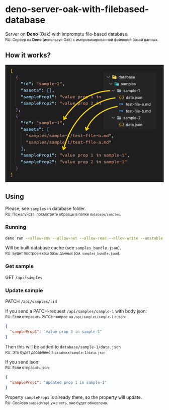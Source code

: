 # deno-server-oak-with-filebased-database

Server on **Deno** (Oak) with impromptu file-based database.  
<small>RU: Сервер на **Deno** (используя Oak) с импровизированной файловой базой данных.</small>

## How it works?

![drawing](docs/assets/screenshot-0001.png)

## Using

Please, see `samples` in database folder.  
<small>RU: Пожалуйста, посмотрите образцы в папке `database/samples`.</small>

### Running

```bash
deno run --allow-env --allow-net --allow-read --allow-write --unstable server.ts
```

Will be built database cache (see `samples_bundle.json`).  
<small>RU: Будет построен кэш базы данных (см. `samples_bundle.json`).</small>

### Get sample

GET `/api/samples` 

### Update sample

PATCH `/api/samples/:id`

If you send a PATCH-request `/api/samples/sample-1` with body json:  
<small>RU: Если отправить PATCH-запрос на `/api/samples/sample-1` c json:</small>

```json
{
  "sampleProp3": "value prop 3 in sample-1"
}
```

Then this will be added to `database/sample-1/data.json`  
<small>RU: Это будет добавлено в `database/sample-1/data.json`</small>

If you send json:  
<small>RU: Если отправить json:</small>

```json
{
  "sampleProp1": "updated prop 1 in sample-1"
}
```

Property `sampleProp1` is already there, so the property will update.  
<small>RU: Свойсво `sampleProp1` уже есть, оно будет обновлено.</small>
